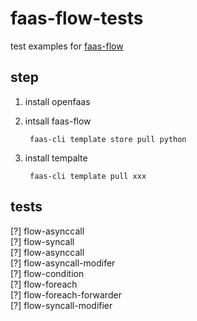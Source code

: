 # faas-flow-tests

test examples for [faas-flow](https://github.com/s8sg/faas-flow)

## step

1. install openfaas
2. intsall faas-flow

 		faas-cli template store pull python

3. install tempalte

 		faas-cli template pull xxx
 

## tests

[?] flow-asynccall  
[?] flow-syncall  
[?] flow-asynccall  
[?] flow-asyncall-modifer  
[?] flow-condition  
[?] flow-foreach  
[?] flow-foreach-forwarder  
[?] flow-syncall-modifier  

